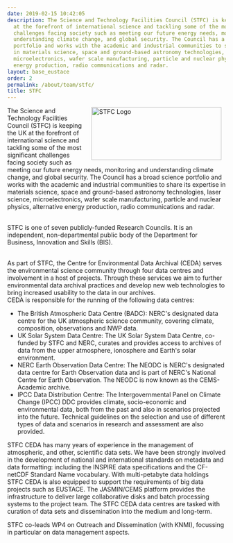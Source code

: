 ```yaml
---
date: 2019-02-15 10:42:05
description: The Science and Technology Facilities Council (STFC) is keeping the UK
  at the forefront of international science and tackling some of the most significant
  challenges facing society such as meeting our future energy needs, monitoring and
  understanding climate change, and global security. The Council has a broad science
  portfolio and works with the academic and industrial communities to share its expertise
  in materials science, space and ground-based astronomy technologies, laser science,
  microelectronics, wafer scale manufacturing, particle and nuclear physics, alternative
  energy production, radio communications and radar.
layout: base_eustace
order: 2
permalink: /about/team/stfc/
title: STFC
---
```


<p><a href="http://www.stfc.ac.uk/" target="_blank" title="STFC Website"><img alt="STFC Logo" height="122" src="{{ site.baseurl }}/assets/media/uploads/partner_logos/stfc_logo.jpg" style="float: right; margin-left: 10px; margin-right: 10px;" title="STFC Logo" width="300"></a>The Science and Technology Facilities Council (STFC) is keeping the UK at the forefront of international science and tackling some of the most significant challenges facing society such as meeting our future energy needs, monitoring and understanding climate change, and global security. The Council has a broad science portfolio and works with the academic and industrial communities to share its expertise in materials science, space and ground-based astronomy technologies, laser science, microelectronics, wafer scale manufacturing, particle and nuclear physics, alternative energy production, radio communications and radar.</p>
<p><br>STFC is one of seven publicly-funded Research Councils. It is an independent, non-departmental public body of the Department for Business, Innovation and Skills (BIS).</p>
<p><br>As part of STFC, the Centre for Environmental Data Archival (CEDA) serves the environmental science community through four data centres and involvement in a host of projects. Through these services we aim to further environmental data archival practices and develop new web technologies to bring increased usability to the data in our archives.  <br>CEDA is responsible for the running of the following data centres:</p>
<p></p>
<ul>
<li>The British Atmospheric Data Centre (BADC): NERC's designated data centre for the UK atmospheric science community, covering climate, composition, observations and NWP data.</li>
<li>UK Solar System Data Centre: The UK Solar System Data Centre, co-funded by STFC and NERC, curates and provides access to archives of data from the upper atmosphere, ionosphere and Earth's solar environment.</li>
<li>NERC Earth Observation Data Centre: The NEODC is NERC's designated data centre for Earth Observation data and is part of NERC's National Centre for Earth Observation. The NEODC is now known as the CEMS-Academic archive.</li>
<li>IPCC Data Distribution Centre: The Intergovernmental Panel on Climate Change (IPCC) DDC provides climate, socio-economic and environmental data, both from the past and also in scenarios projected into the future. Technical guidelines on the selection and use of different types of data and scenarios in research and assessment are also provided.</li>
</ul>
<p></p>
<p>STFC CEDA has many years of experience in the management of atmospheric, and other, scientific data sets. We have been strongly involved in the development of national and international standards on metadata and data formatting: including the INSPIRE data specifications and the CF-netCDF Standard Name vocabulary. With multi-petabyte data holdings STFC CEDA is also equipped to support the requirements of big data projects such as EUSTACE. The JASMIN/CEMS platform provides the infrastructure to deliver large collaborative disks and batch processing systems to the project team. The STFC CEDA data centres are tasked with curation of data sets and dissemination into the medium and long-term.</p>
<p>STFC co-leads WP4 on Outreach and Dissemination (with KNMI), focussing in particular on data management aspects.</p>
